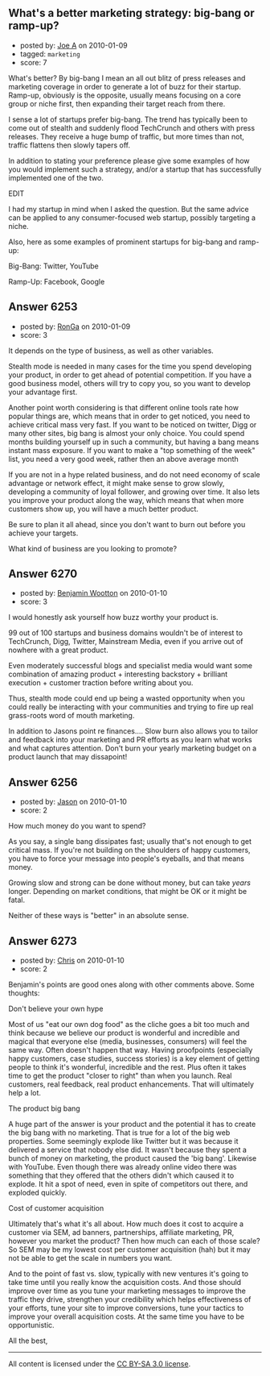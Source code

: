 ## What's a better marketing strategy: big-bang or ramp-up?

- posted by: [Joe A](https://stackexchange.com/users/-1/60-joe-a) on 2010-01-09
- tagged: `marketing`
- score: 7

What's better? By big-bang I mean an all out blitz of press releases and marketing coverage in order to generate a lot of buzz for their startup. Ramp-up, obviously is the opposite, usually means focusing on a core group or niche first, then expanding their target reach from there.

I sense a lot of startups prefer big-bang. The trend has typically been to come out of stealth and suddenly flood TechCrunch and others with press releases. They receive a huge bump of traffic, but more times than not, traffic flattens then slowly tapers off.

In addition to stating your preference please give some examples of how you would implement such a strategy, and/or a startup that has successfully implemented one of the two.

EDIT

I had my startup in mind when I asked the question. But the same advice can be applied to any consumer-focused web startup, possibly targeting a niche.

Also, here as some examples of prominent startups for big-bang and ramp-up:

Big-Bang: Twitter, YouTube

Ramp-Up: Facebook, Google



## Answer 6253

- posted by: [RonGa](https://stackexchange.com/users/-1/218-ronga) on 2010-01-09
- score: 3

It depends on the type of business, as well as other variables.

Stealth mode is needed in many cases for the time you spend developing your product, in order to get ahead of potential competition.  If you have a good business model, others will try to copy you, so you want to develop your advantage first.

Another point worth considering is that different online tools rate how popular things are, which means that in order to get noticed, you need to achieve critical mass very fast.  If you want to be noticed on twitter, Digg or many other sites, big bang is almost your only choice.  You could spend months building yourself up in such a community, but having a bang means instant mass exposure.  If you want to make a "top something of the week" list, you need a very good week, rather then an above average month

If you are not in a hype related business, and do not need economy of scale advantage or network effect, it might make sense to grow slowly, developing a community of loyal follower, and growing over time.  It also lets you improve your product along the way, which means that when more customers show up, you will have a much better product.  

Be sure to plan it all ahead, since you don't want to burn out before you achieve your targets.

What kind of business are you looking to promote?


## Answer 6270

- posted by: [Benjamin Wootton](https://stackexchange.com/users/-1/2094-benjamin-wootton) on 2010-01-10
- score: 3

I would honestly ask yourself how buzz worthy your product is.

99 out of 100 startups and business domains wouldn't be of interest to TechCrunch, Digg, Twitter, Mainstream Media, even if you arrive out of nowhere with a great product.     

Even moderately successful blogs and specialist media would want some combination of amazing product + interesting backstory + brilliant execution + customer traction before writing about you.

Thus, stealth mode could end up being a wasted opportunity when you could really be interacting with your communities and trying to fire up real grass-roots word of mouth marketing.  

In addition to Jasons point re finances....  Slow burn also allows you to tailor and feedback into your marketing and PR efforts as you learn what works and what captures attention.  Don't burn your yearly marketing budget on a product launch that may dissapoint!



## Answer 6256

- posted by: [Jason](https://stackexchange.com/users/-1/2-jason) on 2010-01-10
- score: 2

How much money do you want to spend?

As you say, a single bang dissipates fast; usually that's not enough to get critical mass.  If you're not building on the shoulders of happy customers, you have to force your message into people's eyeballs, and that means money.

Growing slow and strong can be done without money, but can take *years* longer.  Depending on market conditions, that might be OK or it might be fatal.

Neither of these ways is "better" in an absolute sense.


## Answer 6273

- posted by: [Chris](https://stackexchange.com/users/-1/412-chris) on 2010-01-10
- score: 2

Benjamin's points are good ones along with other comments above. Some thoughts:

Don't believe your own hype

Most of us "eat our own dog food" as the cliche goes a bit too much and think because we believe our product is wonderful and incredible and magical that everyone else (media, businesses, consumers) will feel the same way. Often doesn't happen that way. Having proofpoints (especially happy customers, case studies, success stories) is a key element of getting people to think it's wonderful, incredible and the rest. Plus often it takes time to get the product "closer to right" than when you launch. Real customers, real feedback, real product enhancements. That will ultimately help a lot.

The product big bang

A huge part of the answer is your product and the potential it has to create the big bang with no marketing. That is true for a lot of the big web properties. Some seemingly explode like Twitter but it was because it delivered a service that nobody else did. It wasn't because they spent a bunch of money on marketing, the product caused the 'big bang'. Likewise with YouTube. Even though there was already online video there was something that they offered that the others didn't which caused it to explode. It hit a spot of need, even in spite of competitors out there, and exploded quickly. 

Cost of customer acquisition

Ultimately that's what it's all about. How much does it cost to acquire a customer via SEM, ad banners, partnerships, affiliate marketing, PR, however you market the product? Then how much can each of those scale? So SEM may be my lowest cost per customer acquisition (hah) but it may not be able to get the scale in numbers you want. 

And to the point of fast vs. slow, typically with new ventures it's going to take time until you really know the acquisition costs. And those should improve over time as you tune your marketing messages to improve the traffic they drive, strengthen your credibility which helps effectiveness of your efforts, tune your site to improve conversions, tune your tactics to improve your overall acquisition costs. At the same time you have to be opportunistic. 

All the best,



---

All content is licensed under the [CC BY-SA 3.0 license](https://creativecommons.org/licenses/by-sa/3.0/).
